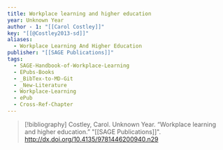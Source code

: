 ```yaml
---
title: Workplace learning and higher education
year: Unknown Year
author - 1: "[[Carol Costley]]"
key: "[[@Costley2013-sd]]"
aliases:
  - Workplace Learning And Higher Education
publisher: "[[SAGE Publications]]"
tags:
  - SAGE-Handbook-of-Workplace-Learning
  - EPubs-Books
  - _BibTex-to-MD-Git
  - _New-Literature
  - Workplace-Learning
  - ePub
  - Cross-Ref-Chapter
---
```


> [!bibliography]
> Costley, Carol. Unknown Year. “Workplace learning and higher education.” "[[SAGE Publications]]". http://dx.doi.org/10.4135/9781446200940.n29